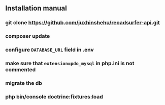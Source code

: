 ## Installation manual

### git clone https://github.com/juxhinshehu/reoadsurfer-api.git
### composer update

### configure `DATABASE_URL` field in .env

### make sure that `extension=pdo_mysql` in php.ini is not commented 

### migrate the db

### php bin/console doctrine:fixtures:load
